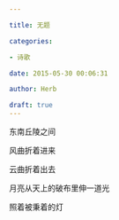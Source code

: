 ```yaml
---

title: 无题

categories:

- 诗歌

date: 2015-05-30 00:06:31

author: Herb

draft: true
---
```


东南丘陵之间

风曲折着进来

云曲折着出去

月亮从天上的破布里伸一道光

照着被秉着的灯
